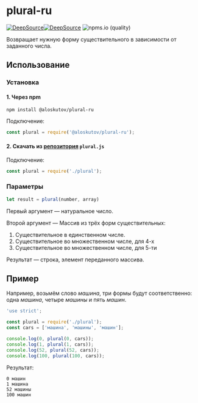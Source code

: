 # plural-ru

[![DeepSource](https://deepsource.io/gh/aloskutov/plural-ru.svg/?label=active+issues&show_trend=true&token=o5rasMJ-Hspa8IoYOvzT29vo)](https://deepsource.io/gh/aloskutov/plural-ru/?ref=repository-badge)[![DeepSource](https://deepsource.io/gh/aloskutov/plural-ru.svg/?label=resolved+issues&show_trend=true&token=o5rasMJ-Hspa8IoYOvzT29vo)](https://deepsource.io/gh/aloskutov/plural-ru/?ref=repository-badge)
![npms.io (quality)](https://img.shields.io/npms-io/quality-score/@aloskutov/plural-ru)

Возвращает нужную форму существительного в зависимости от заданного числа.

## Использование

### Установка

#### 1. Через npm

```shell
npm install @aloskutov/plural-ru
```

Подключение:

```js
const plural = require('@aloskutov/plural-ru');
```

#### 2. Скачать из [репозитория](https://github.com/aloskutov/plural-ru) `plural.js`

Подключение:

```js
const plural = require('./plural');
```

### Параметры

```js
let result = plural(number, array)
```

Первый аргумент &mdash; натуральное число.

Второй аргумент &mdash; Массив из трёх форм существительных:

1. Существительное в единственном числе.
2. Существительное во множественном числе, для 4-х
3. Существительное во множественном числе, для 5-ти

Результат &mdash; строка, элемент переданного массива.

## Пример

Например, возьмём слово _машина_, три формы будут соответственно: одна _машина_, четыре _машины_ и пять _машин_.

```js
'use strict';

const plural = require('./plural');
const cars = ['машина', 'машины', 'машин'];

console.log(0, plural(0, cars));
console.log(1, plural(1, cars));
console.log(52, plural(52, cars));
console.log(100, plural(100, cars));
```

Результат:

```shell
0 машин
1 машина
52 машины
100 машин
```
